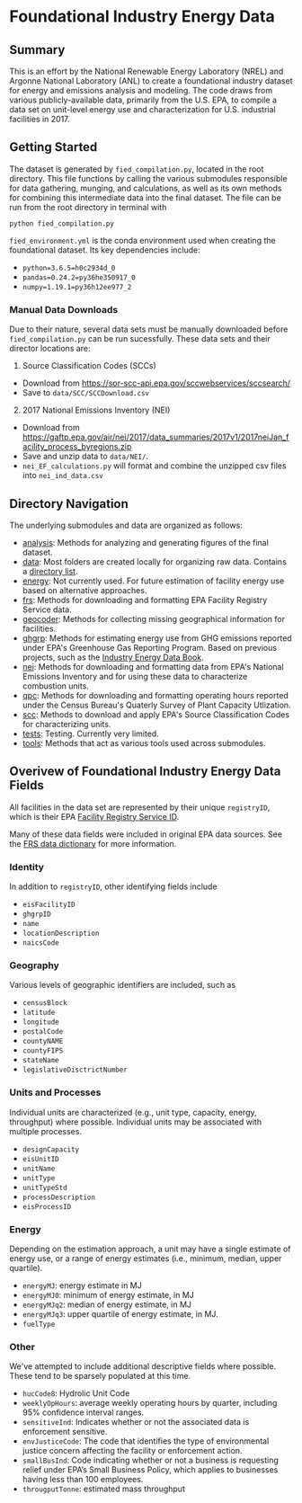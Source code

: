 # Foundational Industry Energy Data

## Summary

This is an effort by the National Renewable Energy Laboratory (NREL) and Argonne National Laboratory (ANL) to create a foundational industry dataset for energy and emissions analysis and modeling. The code draws from various publicly-available data, primarily from the U.S. EPA, to compile a data set on unit-level energy use and characterization for U.S. industrial facilities in 2017.

## Getting Started

The dataset is generated by `fied_compilation.py`, located in the root directory. This file functions by calling the various submodules responsible for data gathering, munging, and calculations, as well as its own methods for combining this intermediate data into the final dataset. The file can be run from the root directory in terminal with 

```
python fied_compilation.py
```

`fied_environment.yml` is the conda environment used when creating the foundational dataset. Its key dependencies include:

* `python=3.6.5=h0c2934d_0`
* `pandas=0.24.2=py36he350917_0`
* `numpy=1.19.1=py36h12ee977_2`

### Manual Data Downloads

Due to their nature, several data sets must be manually downloaded before `fied_compilation.py` can be run sucessfully. These data sets and their director locations are:

1. Source Classification Codes (SCCs)
  * Download from https://sor-scc-api.epa.gov/sccwebservices/sccsearch/
  * Save to `data/SCC/SCCDownload.csv`
2. 2017 National Emissions Inventory (NEI)
  * Download from https://gaftp.epa.gov/air/nei/2017/data_summaries/2017v1/2017neiJan_facility_process_byregions.zip
  * Save and unzip data to `data/NEI/`.
  * `nei_EF_calculations.py` will format and combine the unzipped csv files into `nei_ind_data.csv`

## Directory Navigation

The underlying submodules and data are organized as follows:

* [analysis](/analysis/): Methods for analyzing and generating figures of the final dataset.
* [data](/data/): Most folders are created locally for organizing raw data. Contains a [directory list](/data/dir_structure.md).
* [energy](/energy/): Not currently used. For future estimation of facility energy use based on alternative approaches. 
* [frs](/frs): Methods for downloading and formatting EPA Facility Registry Service data.
* [geocoder](/geocoder/): Methods for collecting missing geographical information for facilities.
* [ghgrp](/ghgrp/): Methods for estimating energy use from GHG emissions reported under EPA's Greenhouse Gas Reporting Program. Based on previous projects, such as the [Industry Energy Data Book](https://github.com/NREL/Industry-energy-data-book).
* [nei](/nei/): Methods for downloading and formatting data from EPA's National Emissions Inventory and for using these data to characterize combustion units.
* [qpc](/qpc/): Methods for downloading and formatting operating hours reported under the Census Bureau's Quaterly Survey of Plant Capacity Utlization.
* [scc](/scc/):  Methods to download and apply EPA's Source Classification Codes for characterizing units.
* [tests](/tests/): Testing. Currently very limited.
* [tools](/tools/): Methods that act as various tools used across submodules.

## Overivew of Foundational Industry Energy Data Fields

All facilities in the data set are represented by their unique `registryID`, which is their EPA [Facility Registry Service ID](https://www.epa.gov/frs/frs-physical-data-model).

Many of these data fields were included in original EPA data sources. See the [FRS data dictionary](https://www.epa.gov/frs/frs-data-dictionary) for more information.

### Identity

In addition to `registryID`, other identifying fields include

* `eisFacilityID`
* `ghgrpID`
* `name`
* `locationDescription`
* `naicsCode`

### Geography

Various levels of geographic identifiers are included, such as

* `censusBlock`
* `latitude`
* `longitude`
* `postalCode`
* `countyNAME`
* `countyFIPS`
* `stateName`
* `legislativeDisctrictNumber`

### Units and Processes

Individual units are characterized (e.g., unit type, capacity, energy, throughput) where possible. Individual units may be associated with multiple processes.

* `designCapacity`
* `eisUnitID`
* `unitName`
* `unitType`
* `unitTypeStd`
* `processDescription`
* `eisProcessID`

### Energy

Depending on the estimation approach, a unit may have a single estimate of energy use, or a range of energy estimates (i.e., minimum, median, upper quartile).

* `energyMJ`: energy estimate in MJ
* `energyMJ0`: minimum of energy estimate, in MJ
* `energyMJq2`: median of energy estimate, in MJ
* `energyMJq3`: upper quartile of energy estimate, in MJ.
* `fuelType`

### Other

We've attempted to include additional descriptive fields where possible. These tend to be sparsely populated at this time. 

* `hucCode8`: Hydrolic Unit Code
* `weeklyOpHours`: average weekly operating hours by quarter, including 95% confidence interval ranges. 
* `sensitiveInd`: Indicates whether or not the associated data is enforcement sensitive.
* `envJusticeCode`: The code that identifies the type of environmental justice concern affecting the facility or enforcement action.
* `smallBusInd`: Code indicating whether or not a business is requesting relief under EPA’s Small Business Policy, which applies to businesses having less than 100 employees.
* `througputTonne`: estimated mass throughput
